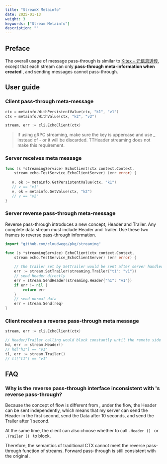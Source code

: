 ```yaml
---
title: "StreamX Metainfo"
date: 2025-01-13
weight: 3
keywords: ["Stream Metainfo"]
description: ""
---
```


## Preface

The overall usage of message pass-through is similar to [Kitex - 元信息透传](https://bytedance.larkoffice.com/wiki/Y3ChwldJzihF4Vkb6Ekcie38no4), except that each stream can only **pass-through meta-information when created** , and sending messages cannot pass-through.

## User guide

### Client pass-through meta-message

```go
ctx = metainfo.WithPersistentValue(ctx, "k1", "v1")
ctx = metainfo.WithValue(ctx, "k2", "v2")

stream, err := cli.EchoClient(ctx)
```
> If using gRPC streaming, make sure the key is uppercase and use _ instead of - or it will be discarded. TTHeader streaming does not make this requirement.

### Server receives meta message

```go
func (s *streamingService) EchoClient(ctx context.Context,
    stream echo.TestService_EchoClientServer) (err error) {
   
   v, ok := metainfo.GetPersistentValue(ctx, "k1")
   // v == "v1"
   v, ok = metainfo.GetValue(ctx, "k2")
   // v == "v2"
}
```

### Server reverse pass-through meta-message

Reverse pass-through introduces a new concept, Header and Trailer. Any complete data stream must include Header and Trailer. Use these two frames to reverse pass-through information.

```go
import "github.com/cloudwego/pkg/streaming"

func (s *streamingService) EchoClient(ctx context.Context,
    stream echo.TestService_EchoClientServer) (err error) {
    
    // the trailer set by SetTrailer would be sent after server handler finishing
    err := stream.SetTrailer(streaming.Trailer{"t1": "v1"})
    // send Header directly
    err = stream.SendHeader(streaming.Header{"h1": "v1"})
    if err != nil {
        return err
    }
    // send normal data
    err = stream.Send(req)
}
```

### Client receives a reverse pass-through meta message

```go
stream, err := cli.EchoClient(ctx)

// Header/Trailer calling would block constantly until the remote side has sent Header/Trailer, or there was an error in the intermediate process
hd, err := stream.Header()
// hd["h1"] == "v1"
tl, err := stream.Trailer()
// tl["t1"] == "v1"
```

## FAQ

### Why is the reverse pass-through interface inconsistent with 's reverse pass-through?

Because the concept of flow is different from , under the flow, the Header can be sent independently, which means that my server can send the Header in the first second, send the Data after 10 seconds, and send the Trailer after 1 second.

At the same time, the client can also choose whether to call `.Header () ` or `.Trailer () ` to block.

Therefore, the semantics of traditional CTX cannot meet the reverse pass-through function of streams. Forward pass-through is still consistent with the original .
